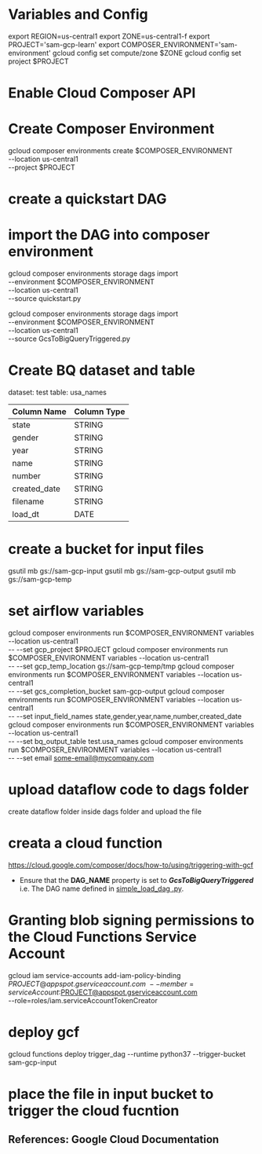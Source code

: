 # Variables and Config
export REGION=us-central1
export ZONE=us-central1-f
export PROJECT='sam-gcp-learn'
export COMPOSER_ENVIRONMENT='sam-environment'
gcloud config set compute/zone $ZONE
gcloud config set project $PROJECT

# Enable Cloud Composer API

# Create Composer Environment
gcloud composer environments create $COMPOSER_ENVIRONMENT \
    --location us-central1 \
    --project $PROJECT
    
# create a quickstart DAG


# import the DAG into composer environment
gcloud composer environments storage dags import \
  --environment $COMPOSER_ENVIRONMENT \
  --location us-central1 \
  --source quickstart.py

gcloud composer environments storage dags import \
  --environment $COMPOSER_ENVIRONMENT \
  --location us-central1 \
  --source GcsToBigQueryTriggered.py

# Create BQ dataset and table

dataset: test
table: usa_names

|Column Name | Column Type|
|:-----------|:-----------|
|state	     |STRING      |
|gender	     |STRING      |
|year	     |STRING      |
|name	     |STRING      |
|number	     |STRING      |
|created_date|STRING      |
|filename	 |STRING      |
|load_dt	 |DATE        |

# create a bucket for input files
gsutil mb gs://sam-gcp-input
gsutil mb gs://sam-gcp-output
gsutil mb gs://sam-gcp-temp

# set airflow variables
gcloud composer environments run $COMPOSER_ENVIRONMENT variables --location us-central1 \
        -- --set gcp_project $PROJECT
gcloud composer environments run $COMPOSER_ENVIRONMENT variables --location us-central1 \
        -- --set gcp_temp_location gs://sam-gcp-temp/tmp
gcloud composer environments run $COMPOSER_ENVIRONMENT variables --location us-central1 \
        -- --set gcs_completion_bucket sam-gcp-output
gcloud composer environments run $COMPOSER_ENVIRONMENT variables --location us-central1 \
        -- --set input_field_names state,gender,year,name,number,created_date
gcloud composer environments run $COMPOSER_ENVIRONMENT variables --location us-central1 \
        -- --set bq_output_table test.usa_names
gcloud composer environments run $COMPOSER_ENVIRONMENT variables --location us-central1 \
        -- --set email some-email@mycompany.com

# upload dataflow code to dags folder
create dataflow folder inside dags folder and upload the file

# creata a cloud function
https://cloud.google.com/composer/docs/how-to/using/triggering-with-gcf
- Ensure that the **DAG_NAME** property is set to _**GcsToBigQueryTriggered**_ i.e. The DAG name defined in [simple_load_dag
.py](simple_load_dag.py).

# Granting blob signing permissions to the Cloud Functions Service Account
gcloud iam service-accounts add-iam-policy-binding \
    $PROJECT@appspot.gserviceaccount.com \
    --member=serviceAccount:$PROJECT@appspot.gserviceaccount.com \
    --role=roles/iam.serviceAccountTokenCreator

# deploy gcf
gcloud functions deploy trigger_dag --runtime python37 --trigger-bucket sam-gcp-input

# place the file in input bucket to trigger the cloud fucntion 



## References: Google Cloud Documentation
